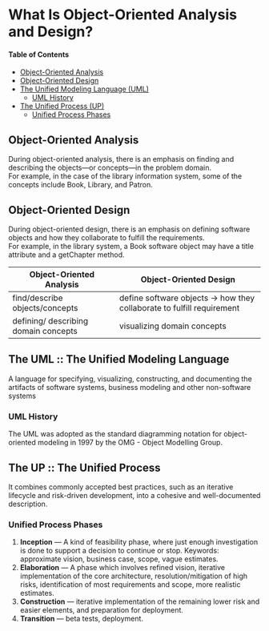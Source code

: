 # What Is Object-Oriented Analysis and Design? 
 
#### Table of Contents
- [Object-Oriented Analysis](#Object-Oriented-Analysis)
- [Object-Oriented Design](#Object-Oriented-Design)
- [The Unified Modeling Language (UML)](#the-uml--the-unified-modeling-language)
    - [UML History](#UML-history) 
- [The Unified Process (UP)](#the-up--the-unified-process)
    - [Unified Process Phases](#unified-process-phases)
 
## Object-Oriented Analysis
During object-oriented analysis, there is an emphasis on finding and describing the objects—or concepts—in the problem domain.  
For example, in the case of the library information system, some of the concepts include Book, Library, and Patron. 
  
## Object-Oriented Design
During object-oriented design, there is an emphasis on defining software objects and how they collaborate to fulfill the requirements.   
For example, in the library system, a Book software object may have a title attribute and a getChapter method. 

| Object-Oriented Analysis | Object-Oriented Design |
| --- | --- |
| find/describe objects/concepts| define software objects -> how they collaborate to fulfill requirement |
| defining/ describing domain concepts | visualizing domain concepts |


## The UML :: The Unified Modeling Language 
A language for specifying, visualizing, constructing, and documenting the artifacts of software systems, business modeling and other non-software systems 
 
### UML History 
The UML was adopted as the standard diagramming notation for object-oriented modeling in 1997 by the OMG - Object Modelling Group.

## The UP :: The Unified Process
It combines commonly accepted best practices, such as an iterative lifecycle and risk-driven development, into a cohesive and well-documented description.  
 
### Unified Process Phases
1. **Inception**
    — A kind of feasibility phase, where just enough investigation is done to support a decision to continue or stop. Keywords: approximate vision, business case, scope, vague estimates. 
2. **Elaboration**
    — A phase which involves refined vision, iterative implementation of the core architecture, resolution/mitigation  of high risks, identification of most requirements and scope, more realistic estimates. 
3. **Construction**
    — iterative implementation of the remaining lower risk and easier elements, and preparation for deployment. 
4. **Transition**
    — beta tests, deployment. 
 
